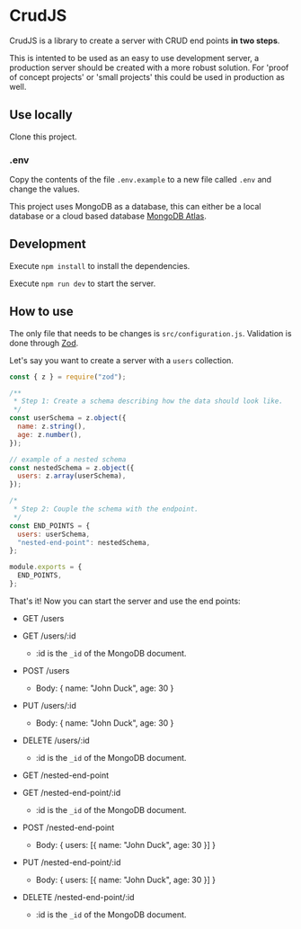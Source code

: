 # CrudJS

CrudJS is a library to create a server with CRUD end points **in two steps**.

This is intented to be used as an easy to use development server, a production server should be created with a more robust solution.
For 'proof of concept projects' or 'small projects' this could be used in production as well.

## Use locally

Clone this project.

### .env

Copy the contents of the file `.env.example` to a new file called `.env` and change the values.

This project uses MongoDB as a database, this can either be a local database or a cloud based database [MongoDB Atlas](https://www.mongodb.com/atlas/database).

## Development

Execute `npm install` to install the dependencies.

Execute `npm run dev` to start the server.

## How to use

The only file that needs to be changes is `src/configuration.js`.
Validation is done through [Zod](https://github.com/colinhacks/zod).

Let's say you want to create a server with a `users` collection.

```js
const { z } = require("zod");

/**
 * Step 1: Create a schema describing how the data should look like.
 */
const userSchema = z.object({
  name: z.string(),
  age: z.number(),
});

// example of a nested schema
const nestedSchema = z.object({
  users: z.array(userSchema),
});

/*
 * Step 2: Couple the schema with the endpoint.
 */
const END_POINTS = {
  users: userSchema,
  "nested-end-point": nestedSchema,
};

module.exports = {
  END_POINTS,
};
```

That's it! Now you can start the server and use the end points:

- GET /users
- GET /users/:id
  - :id is the `_id` of the MongoDB document.
- POST /users
  - Body: { name: "John Duck", age: 30 }
- PUT /users/:id
  - Body: { name: "John Duck", age: 30 }
- DELETE /users/:id
  - :id is the `_id` of the MongoDB document.

- GET /nested-end-point
- GET /nested-end-point/:id
  - :id is the `_id` of the MongoDB document.
- POST /nested-end-point
  - Body: { users: [{ name: "John Duck", age: 30 }] }
- PUT /nested-end-point/:id
  - Body: { users: [{ name: "John Duck", age: 30 }] }
- DELETE /nested-end-point/:id
  - :id is the `_id` of the MongoDB document.
